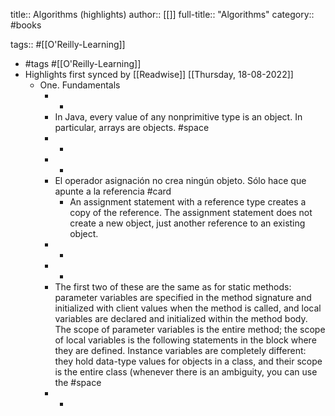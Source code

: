 title:: Algorithms (highlights)
author:: [[]]
full-title:: "Algorithms"
category:: #books

tags:: #[[O'Reilly-Learning]]

- #tags #[[O'Reilly-Learning]]
- Highlights first synced by [[Readwise]] [[Thursday, 18-08-2022]]
	- One. Fundamentals
		- -
		- In Java, every value of any nonprimitive type is an object. In particular, arrays are objects. #space
		- -
		- -
		- El operador asignación no crea ningún objeto. Sólo hace que apunte a la referencia #card
			- An assignment statement with a reference type creates a copy of the reference. The assignment statement does not create a new object, just another reference to an existing object.
		- -
		- -
		- The first two of these are the same as for static methods: parameter variables are specified in the method signature and initialized with client values when the method is called, and local variables are declared and initialized within the method body. The scope of parameter variables is the entire method; the scope of local variables is the following statements in the block where they are defined. Instance variables are completely different: they hold data-type values for objects in a class, and their scope is the entire class (whenever there is an ambiguity, you can use the #space
		- -